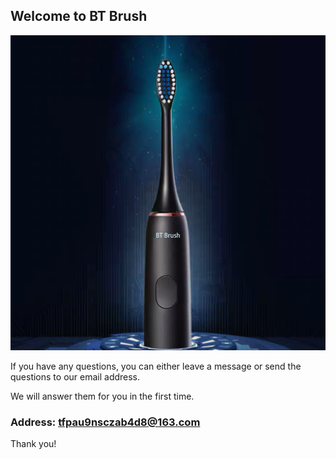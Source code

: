 ## Welcome to BT Brush

![Image](icon-1024.png)

If you have any questions, you can either leave a message or send the questions to our email address.

We will answer them for you in the first time.

### Address: tfpau9nsczab4d8@163.com

Thank you!

